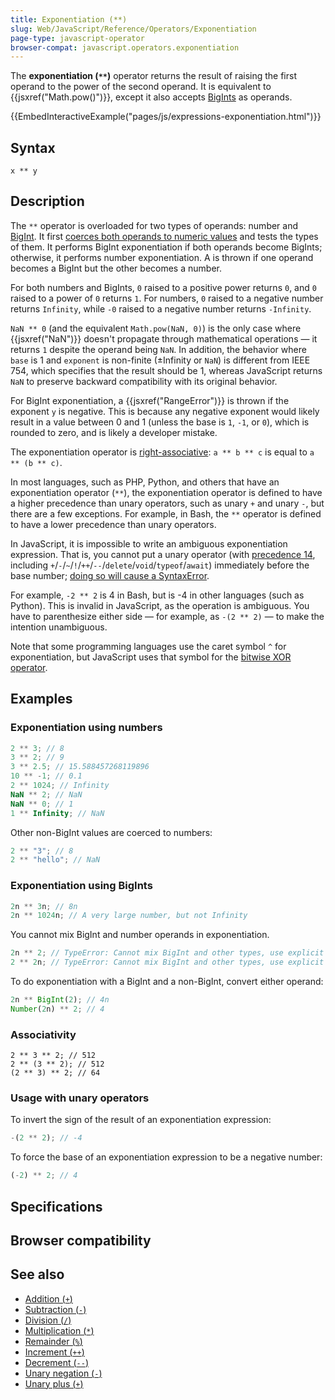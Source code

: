```yaml
---
title: Exponentiation (**)
slug: Web/JavaScript/Reference/Operators/Exponentiation
page-type: javascript-operator
browser-compat: javascript.operators.exponentiation
---
```




The **exponentiation (`**`)** operator returns the result of raising the first operand to the power of the second operand. It is equivalent to {{jsxref("Math.pow()")}}, except it also accepts [BigInts](/Web/JavaScript/Reference/Global_Objects/BigInt) as operands.

{{EmbedInteractiveExample("pages/js/expressions-exponentiation.html")}}

## Syntax

```js-nolint
x ** y
```

## Description

The `**` operator is overloaded for two types of operands: number and [BigInt](/Web/JavaScript/Reference/Global_Objects/BigInt). It first [coerces both operands to numeric values](/Web/JavaScript/Data_structures#numeric_coercion) and tests the types of them. It performs BigInt exponentiation if both operands become BigInts; otherwise, it performs number exponentiation. A  is thrown if one operand becomes a BigInt but the other becomes a number.

For both numbers and BigInts, `0` raised to a positive power returns `0`, and `0` raised to a power of `0` returns `1`. For numbers, `0` raised to a negative number returns `Infinity`, while `-0` raised to a negative number returns `-Infinity`.

`NaN ** 0` (and the equivalent `Math.pow(NaN, 0)`) is the only case where {{jsxref("NaN")}} doesn't propagate through mathematical operations — it returns `1` despite the operand being `NaN`. In addition, the behavior where `base` is 1 and `exponent` is non-finite (±Infinity or `NaN`) is different from IEEE 754, which specifies that the result should be 1, whereas JavaScript returns `NaN` to preserve backward compatibility with its original behavior.

For BigInt exponentiation, a {{jsxref("RangeError")}} is thrown if the exponent `y` is negative. This is because any negative exponent would likely result in a value between 0 and 1 (unless the base is `1`, `-1`, or `0`), which is rounded to zero, and is likely a developer mistake.

The exponentiation operator is [right-associative](/Web/JavaScript/Reference/Operators/Operator_precedence): `a ** b ** c` is equal to `a ** (b ** c)`.

In most languages, such as PHP, Python, and others that have an exponentiation operator (`**`), the exponentiation operator is defined to have a higher precedence than unary operators, such as unary `+` and unary `-`, but there are a few exceptions. For example, in Bash, the `**` operator is defined to have a lower precedence than unary operators.

In JavaScript, it is impossible to write an ambiguous exponentiation expression. That is, you cannot put a unary operator (with [precedence 14](/Web/JavaScript/Reference/Operators/Operator_precedence#table), including `+`/`-`/`~`/`!`/`++`/`--`/`delete`/`void`/`typeof`/`await`) immediately before the base number; [doing so will cause a SyntaxError](/Web/JavaScript/Reference/Errors/Unparenthesized_unary_expr_lhs_exponentiation).

For example, `-2 ** 2` is 4 in Bash, but is -4 in other languages (such as Python). This is invalid in JavaScript, as the operation is ambiguous. You have to parenthesize either side — for example, as `-(2 ** 2)` — to make the intention unambiguous.

Note that some programming languages use the caret symbol `^` for exponentiation, but JavaScript uses that symbol for the [bitwise XOR operator](/Web/JavaScript/Reference/Operators/Bitwise_XOR).

## Examples

### Exponentiation using numbers

```js
2 ** 3; // 8
3 ** 2; // 9
3 ** 2.5; // 15.588457268119896
10 ** -1; // 0.1
2 ** 1024; // Infinity
NaN ** 2; // NaN
NaN ** 0; // 1
1 ** Infinity; // NaN
```

Other non-BigInt values are coerced to numbers:

```js
2 ** "3"; // 8
2 ** "hello"; // NaN
```

### Exponentiation using BigInts

```js
2n ** 3n; // 8n
2n ** 1024n; // A very large number, but not Infinity
```

You cannot mix BigInt and number operands in exponentiation.

```js example-bad
2n ** 2; // TypeError: Cannot mix BigInt and other types, use explicit conversions
2 ** 2n; // TypeError: Cannot mix BigInt and other types, use explicit conversions
```

To do exponentiation with a BigInt and a non-BigInt, convert either operand:

```js
2n ** BigInt(2); // 4n
Number(2n) ** 2; // 4
```

### Associativity

```js-nolint
2 ** 3 ** 2; // 512
2 ** (3 ** 2); // 512
(2 ** 3) ** 2; // 64
```

### Usage with unary operators

To invert the sign of the result of an exponentiation expression:

```js
-(2 ** 2); // -4
```

To force the base of an exponentiation expression to be a negative number:

```js
(-2) ** 2; // 4
```

## Specifications



## Browser compatibility



## See also

- [Addition (`+`)](/Web/JavaScript/Reference/Operators/Addition)
- [Subtraction (`-`)](/Web/JavaScript/Reference/Operators/Subtraction)
- [Division (`/`)](/Web/JavaScript/Reference/Operators/Division)
- [Multiplication (`*`)](/Web/JavaScript/Reference/Operators/Multiplication)
- [Remainder (`%`)](/Web/JavaScript/Reference/Operators/Remainder)
- [Increment (`++`)](/Web/JavaScript/Reference/Operators/Increment)
- [Decrement (`--`)](/Web/JavaScript/Reference/Operators/Decrement)
- [Unary negation (`-`)](/Web/JavaScript/Reference/Operators/Unary_negation)
- [Unary plus (`+`)](/Web/JavaScript/Reference/Operators/Unary_plus)
